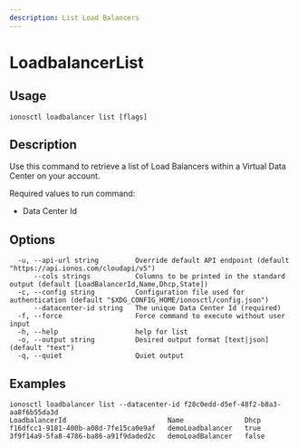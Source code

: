 ```yaml
---
description: List Load Balancers
---
```


# LoadbalancerList

## Usage

```text
ionosctl loadbalancer list [flags]
```

## Description

Use this command to retrieve a list of Load Balancers within a Virtual Data Center on your account.

Required values to run command:

* Data Center Id

## Options

```text
  -u, --api-url string         Override default API endpoint (default "https://api.ionos.com/cloudapi/v5")
      --cols strings           Columns to be printed in the standard output (default [LoadBalancerId,Name,Dhcp,State])
  -c, --config string          Configuration file used for authentication (default "$XDG_CONFIG_HOME/ionosctl/config.json")
      --datacenter-id string   The unique Data Center Id (required)
  -f, --force                  Force command to execute without user input
  -h, --help                   help for list
  -o, --output string          Desired output format [text|json] (default "text")
  -q, --quiet                  Quiet output
```

## Examples

```text
ionosctl loadbalancer list --datacenter-id f28c0edd-d5ef-48f2-b8a3-aa8f6b55da3d 
LoadbalancerId                         Name               Dhcp
f16dfcc1-9181-400b-a08d-7fe15ca0e9af   demoLoadbalancer   true
3f9f14a9-5fa8-4786-ba86-a91f9daded2c   demoLoadBalancer   false
```

